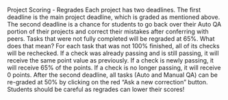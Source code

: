 Project Scoring - Regrades
Each project has two deadlines. The first deadline is the main project deadline, which is graded as mentioned above. The second deadline is a chance for students to go back over their Auto QA portion of their projects and correct their mistakes after conferring with peers. Tasks that were not fully completed will be regraded at 65%. What does that mean? For each task that was not 100% finished, all of its checks will be rechecked. If a check was already passing and is still passing, it will receive the same point value as previously.  If a check is newly passing, it will receive 65% of the points. If a check is no longer passing, it will receive 0 points. After the second deadline, all tasks (Auto and Manual QA) can be re-graded at 50% by clicking on the red “Ask a new correction” button. Students should be careful as regrades can lower their scores!